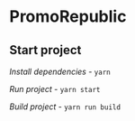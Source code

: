 # PromoRepublic

## Start project

*Install dependencies* - `yarn`

*Run project* - `yarn start`

*Build project* - `yarn run build`
